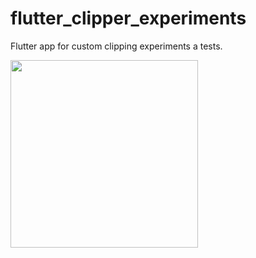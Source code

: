 # flutter_clipper_experiments

Flutter app for custom clipping experiments a tests.

<img src="https://i.imgur.com/pU0evQb.png" width="300">
